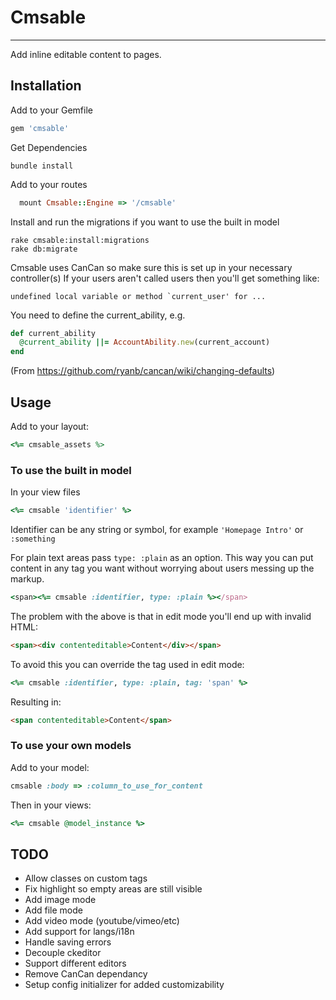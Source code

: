 # Cmsable
---------

Add inline editable content to pages.

## Installation

Add to your Gemfile

```ruby
gem 'cmsable'
```

Get Dependencies

    bundle install

Add to your routes

```ruby
  mount Cmsable::Engine => '/cmsable'
```

Install and run the migrations if you want to use the built in model

    rake cmsable:install:migrations
    rake db:migrate

Cmsable uses CanCan so make sure this is set up in your necessary controller(s)
If your users aren't called users then you'll get something like:

    undefined local variable or method `current_user' for ...

You need to define the current_ability, e.g.

```ruby
def current_ability
  @current_ability ||= AccountAbility.new(current_account)
end
```
(From https://github.com/ryanb/cancan/wiki/changing-defaults)

## Usage

Add to your layout:

```ruby
<%= cmsable_assets %>
```

### To use the built in model
In your view files

```ruby
<%= cmsable 'identifier' %>
```

Identifier can be any string or symbol, for example `'Homepage Intro'` or `:something`

For plain text areas pass `type: :plain` as an option.
This way you can put content in any tag you want without worrying about users
messing up the markup.

```ruby
<span><%= cmsable :identifier, type: :plain %></span>
```

The problem with the above is that in edit mode you'll end up with invalid HTML:

```html
<span><div contenteditable>Content</div></span>
```

To avoid this you can override the tag used in edit mode:

```ruby
<%= cmsable :identifier, type: :plain, tag: 'span' %>
```
Resulting in:
```html
<span contenteditable>Content</span>
```

### To use your own models
Add to your model:

```ruby
cmsable :body => :column_to_use_for_content
```

Then in your views:
```ruby
<%= cmsable @model_instance %>
```

## TODO
  - Allow classes on custom tags
  - Fix highlight so empty areas are still visible
  - Add image mode
  - Add file mode
  - Add video mode (youtube/vimeo/etc)
  - Add support for langs/i18n
  - Handle saving errors
  - Decouple ckeditor
  - Support different editors
  - Remove CanCan dependancy
  - Setup config initializer for added customizability
